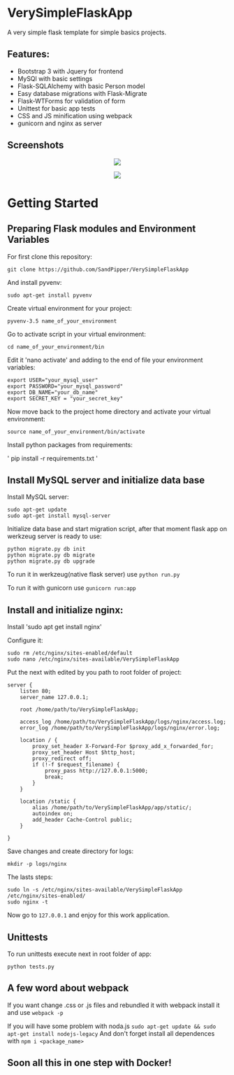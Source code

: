 # VerySimpleFlaskApp

A very simple flask template for simple basics projects.

Features:
--------

- Bootstrap 3 with Jquery for frontend
- MySQl with basic settings
- Flask-SQLAlchemy with basic Person model
- Easy database migrations with Flask-Migrate
- Flask-WTForms for validation of form
- Unittest for basic app tests
- CSS and JS minification using webpack
- gunicorn and nginx as server

Screenshots
-----------

<p align="center">
  <img src="https://user-images.githubusercontent.com/26627973/28429413-4048c544-6d85-11e7-97c5-08e602db9950.png">
</p>
<p align="center">
  <img src="https://user-images.githubusercontent.com/26627973/28429425-4d118de2-6d85-11e7-89f5-24febe585aed.png">
</p>

# Getting Started

Preparing Flask modules and Environment Variables
------------------------------------------------

For first clone this repository:

` git clone https://github.com/SandPipper/VerySimpleFlaskApp `

And install pyvenv:

` sudo apt-get install pyvenv `

Create virtual environment for your project:

` pyvenv-3.5 name_of_your_environment `

Go to activate script in your virtual environment:

`cd name_of_your_environment/bin `


Edit it 'nano activate' and adding to the end of file your environment variables:

```
export USER="your_mysql_user"
export PASSWORD="your_mysql_password"
export DB_NAME="your_db_name"
export SECRET_KEY = "your_secret_key"
```

Now move back to the project home directory and activate your virtual environment:

` source name_of_your_environment/bin/activate `

Install python packages from requirements:

' pip install -r requirements.txt '



Install MySQL server and initialize data base
--------------------------------------------

Install MySQL server:

```
sudo apt-get update
sudo apt-get install mysql-server
```


Initialize data base and start migration script, after that moment flask app on werkzeug server is ready to use:

```
python migrate.py db init
python migrate.py db migrate
python migrate.py db upgrade
```


To run it in werkzeug(native flask server) use `python run.py`

To run it with gunicorn use `gunicorn run:app`


Install and initialize nginx:
----------------------------

Install 'sudo apt get install nginx'


Configure it:

```
sudo rm /etc/nginx/sites-enabled/default
sudo nano /etc/nginx/sites-available/VerySimpleFlaskApp
```


Put the next with edited by you path to root folder of project:

```
server {
    listen 80;
    server_name 127.0.0.1;

    root /home/path/to/VerySimpleFlaskApp;

    access_log /home/path/to/VerySimpleFlaskApp/logs/nginx/access.log;
    error_log /home/path/to/VerySimpleFlaskApp/logs/nginx/error.log;

    location / {
        proxy_set_header X-Forward-For $proxy_add_x_forwarded_for;
        proxy_set_header Host $http_host;
        proxy_redirect off;
        if (!-f $request_filename) {
            proxy_pass http://127.0.0.1:5000;
            break;
        }
    }

    location /static {
        alias /home/path/to/VerySimpleFlaskApp/app/static/;
        autoindex on;
        add_header Cache-Control public;
    }

}
```


Save changes and create directory for logs:

` mkdir -p logs/nginx `


The lasts steps:

```
sudo ln -s /etc/nginx/sites-available/VerySimpleFlaskApp /etc/nginx/sites-enabled/
sudo nginx -t
```

Now go to `127.0.0.1` and enjoy for this work application.

Unittests
---------
To run unittests execute next in root folder of app:

`python tests.py`

A few word about webpack
------------------------

If you want change .css or .js files and rebundled it with webpack
install it and use ` webpack -p `

If you will have some problem with noda.js ` sudo apt-get update && sudo apt-get install nodejs-legacy `
And don't forget install all dependences with ` npm i <package_name> `


Soon all this in one step with Docker!
--------------------------------------
